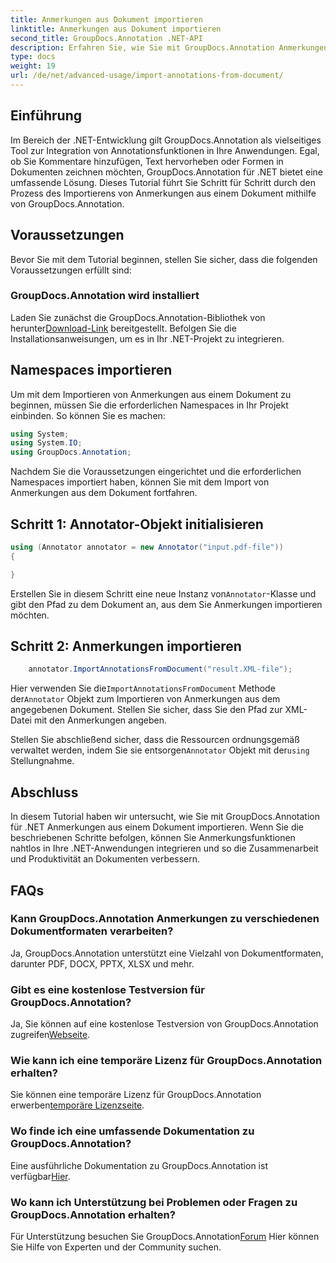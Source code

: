 ```yaml
---
title: Anmerkungen aus Dokument importieren
linktitle: Anmerkungen aus Dokument importieren
second_title: GroupDocs.Annotation .NET-API
description: Erfahren Sie, wie Sie mit GroupDocs.Annotation Anmerkungen aus Dokumenten in .NET importieren. Befolgen Sie unsere Schritt-für-Schritt-Anleitung für eine nahtlose Integration.
type: docs
weight: 19
url: /de/net/advanced-usage/import-annotations-from-document/
---
```

## Einführung
Im Bereich der .NET-Entwicklung gilt GroupDocs.Annotation als vielseitiges Tool zur Integration von Annotationsfunktionen in Ihre Anwendungen. Egal, ob Sie Kommentare hinzufügen, Text hervorheben oder Formen in Dokumenten zeichnen möchten, GroupDocs.Annotation für .NET bietet eine umfassende Lösung. Dieses Tutorial führt Sie Schritt für Schritt durch den Prozess des Importierens von Anmerkungen aus einem Dokument mithilfe von GroupDocs.Annotation.
## Voraussetzungen
Bevor Sie mit dem Tutorial beginnen, stellen Sie sicher, dass die folgenden Voraussetzungen erfüllt sind:
### GroupDocs.Annotation wird installiert
 Laden Sie zunächst die GroupDocs.Annotation-Bibliothek von herunter[Download-Link](https://releases.groupdocs.com/annotation/net/) bereitgestellt. Befolgen Sie die Installationsanweisungen, um es in Ihr .NET-Projekt zu integrieren.

## Namespaces importieren
Um mit dem Importieren von Anmerkungen aus einem Dokument zu beginnen, müssen Sie die erforderlichen Namespaces in Ihr Projekt einbinden. So können Sie es machen:

```csharp
using System;
using System.IO;
using GroupDocs.Annotation;
```

Nachdem Sie die Voraussetzungen eingerichtet und die erforderlichen Namespaces importiert haben, können Sie mit dem Import von Anmerkungen aus dem Dokument fortfahren.
## Schritt 1: Annotator-Objekt initialisieren
```csharp
using (Annotator annotator = new Annotator("input.pdf-file"))
{

}
```
 Erstellen Sie in diesem Schritt eine neue Instanz von`Annotator`-Klasse und gibt den Pfad zu dem Dokument an, aus dem Sie Anmerkungen importieren möchten.
## Schritt 2: Anmerkungen importieren
```csharp
	annotator.ImportAnnotationsFromDocument("result.XML-file");
```
 Hier verwenden Sie die`ImportAnnotationsFromDocument` Methode der`Annotator` Objekt zum Importieren von Anmerkungen aus dem angegebenen Dokument. Stellen Sie sicher, dass Sie den Pfad zur XML-Datei mit den Anmerkungen angeben.

 Stellen Sie abschließend sicher, dass die Ressourcen ordnungsgemäß verwaltet werden, indem Sie sie entsorgen`Annotator` Objekt mit der`using` Stellungnahme.

## Abschluss
In diesem Tutorial haben wir untersucht, wie Sie mit GroupDocs.Annotation für .NET Anmerkungen aus einem Dokument importieren. Wenn Sie die beschriebenen Schritte befolgen, können Sie Anmerkungsfunktionen nahtlos in Ihre .NET-Anwendungen integrieren und so die Zusammenarbeit und Produktivität an Dokumenten verbessern.
## FAQs
### Kann GroupDocs.Annotation Anmerkungen zu verschiedenen Dokumentformaten verarbeiten?
Ja, GroupDocs.Annotation unterstützt eine Vielzahl von Dokumentformaten, darunter PDF, DOCX, PPTX, XLSX und mehr.
### Gibt es eine kostenlose Testversion für GroupDocs.Annotation?
 Ja, Sie können auf eine kostenlose Testversion von GroupDocs.Annotation zugreifen[Webseite](https://releases.groupdocs.com/).
### Wie kann ich eine temporäre Lizenz für GroupDocs.Annotation erhalten?
 Sie können eine temporäre Lizenz für GroupDocs.Annotation erwerben[temporäre Lizenzseite](https://purchase.groupdocs.com/temporary-license/).
### Wo finde ich eine umfassende Dokumentation zu GroupDocs.Annotation?
 Eine ausführliche Dokumentation zu GroupDocs.Annotation ist verfügbar[Hier](https://reference.groupdocs.com/annotation/net/).
### Wo kann ich Unterstützung bei Problemen oder Fragen zu GroupDocs.Annotation erhalten?
 Für Unterstützung besuchen Sie GroupDocs.Annotation[Forum](https://forum.groupdocs.com/c/annotation/10) Hier können Sie Hilfe von Experten und der Community suchen.